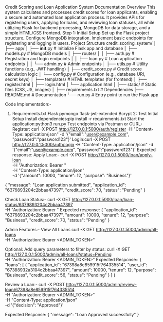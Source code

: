 Credit Scoring and Loan Application System Documentation
Overview
This system calculates and processes credit scores for loan applicants, enabling a secure and automated loan application process. It provides APIs for registering users, applying for loans, and reviewing loan statuses, all while utilizing Flask for backend processing, MongoDB for data storage, and a simple HTML/CSS frontend.
Step 1: Initial Setup
Set up the Flask project structure.
Configure MongoDB integration.
Implement basic endpoints for registering and logging in users.
Project Structure
credit_scoring_system/
│
├── app/
│   ├── __init__.py      	# Initialize Flask app and database
│   ├── models.py        	# MongoDB models
│   ├── routes/
│   │   ├── auth.py      	# Registration and login endpoints
│   │   ├── loan.py      	# Loan application endpoints
│   │   └── admin.py     	# Admin endpoints
│   ├── utils.py         	# Utility functions (e.g., JWT handling)
│   ├── credit_score.py  	# Credit score calculation logic
│   └── config.py        	# Configuration (e.g., database URI, secret keys)
│
├── templates/           	# HTML templates (for frontend)
│   ├── register.html
│   ├── login.html
│   └── application.html
│
├── static/              	# Static files (CSS, JS, images)
│
├── requirements.txt     	# Dependencies
├── README.md            	# Documentation
└── run.py               	# Entry point to run the Flask app

Code Implementation:-
1. Requirements.txt
Flask
pymongo
flask-jwt-extended
Bcrypt
2: Test Initial Setup
Install dependencies:pip install -r requirements.txt
Start the application:python3 run.py
Test endpoints via Postman or CURL:
Register:
curl -X POST http://127.0.0.1:5000/auth/register -H "Content-Type: application/json" -d '{"email":"user@example.com", "password":"password123"}'
Login:curl -X POST http://127.0.0.1:5000/auth/login -H "Content-Type: application/json" -d '{"email":"user@example.com", "password":"password123"}'
Expected response:
Apply Loan:-
curl -X POST http://127.0.0.1:5000/loan/apply-loan \
-H "Authorization: Bearer <TOKEN>" \
-H "Content-Type: application/json" \
-d '{"amount": 10000, "tenure": 12, "purpose": "Business"}'

{
	"message": "Loan application submitted",
	"application_id": "6379893204c2bbaa47397",
	"credit_score": 70,
	"status": "Pending"
}

Check Loan Status:-
curl -X GET http://127.0.0.1:5000/loan/loan-status/6379893204c2bbaa47397 \
-H "Authorization: Bearer <TOKEN>"
Expected response:
{
	"application_id": "6379893204c2bbaa47397",
	"amount": 10000,
	"tenure": 12,
	"purpose": "Business",
	"credit_score": 70,
	"status": "Pending"
}

Admin Features:-
View All Loans
curl -X GET http://127.0.0.1:5000/admin/all-loans \
-H "Authorization: Bearer <ADMIN_TOKEN>"

Optional: Add query parameters to filter by status:
curl -X GET http://127.0.0.1:5000/admin/all-loans?status=Pending \
-H "Authorization: Bearer <ADMIN_TOKEN>"
Expected Response::
{
	"loans": [
    	{
        	"application_id": "67398a8e859915f764335514",
        	"user_id": "67398932a3104c2bbaa47397",
        	"amount": 10000,
        	"tenure": 12,
        	"purpose": "Business",
        	"credit_score": 56,
        	"status": "Pending"
    	}
	]
}

Review a Loan:-
curl -X POST http://127.0.0.1:5000/admin/review-loan/67398a8e859915f764335514 \
-H "Authorization: Bearer <ADMIN_TOKEN>" \
-H "Content-Type: application/json" \
-d '{"decision": "Approved"}'

Expected Response:
{
	"message": "Loan Approved successfully"
}













